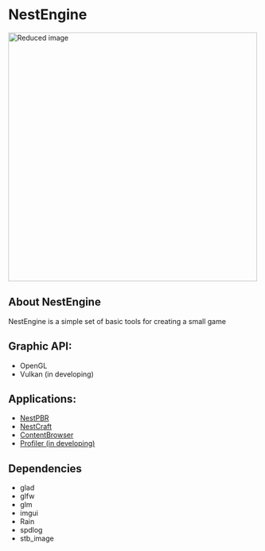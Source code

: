 # NestEngine

[//]: # (![Alt text]&#40;Logo.png "Logo"&#41;)
<img src="Logo.png" width="500" alt="Reduced image">

## About NestEngine
NestEngine is a simple set of basic tools for creating a small game

## Graphic API:
* OpenGL
* Vulkan (in developing)

## Applications:
* [NestPBR](Examples/NestPBR/README.md)
* [NestCraft](Examples/NestCraft/README.md)
* [ContentBrowser](Examples/ContentBrowser/README.md)
* [Profiler (in developing)](Examples/Profiler/README.md)


## Dependencies
- glad
- glfw
- glm
- imgui
- Rain
- spdlog
- stb_image